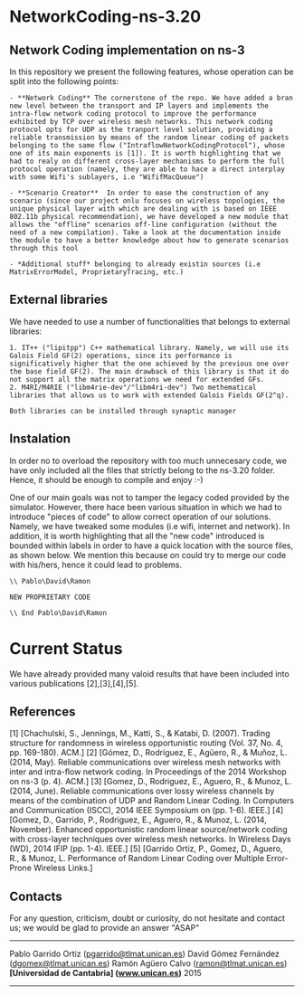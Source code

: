 # NetworkCoding-ns-3.20

## Network Coding implementation on ns-3 ##

In this repository we present the following features, whose operation can be split into the following points:
	
	- **Network Coding** The cornerstone of the repo. We have added a bran new level between the transport and IP layers and implements the intra-flow network coding protocol to improve the performance exhibited by TCP over wireless mesh networks. This network coding protocol opts for UDP as the tranport level solution, providing a reliable transmission by means of the random linear coding of packets belonging to the same flow ("IntraflowNetworkCodingProtocol"), whose one of its main exponents is [1]). It is worth highlighting that we had to realy on different cross-layer mechanisms to perform the full protocol operation (namely, they are able to hace a direct interplay with some Wifi's sublayers, i.e "WififMacQueue")

	- **Scenario Creator**  In order to ease the construction of any scenario (since our project onlu focuses on wireless topologies, the unique physical layer with which are dealing with is based on IEEE 802.11b physical recommendation), we have developed a new module that allows the "offline" scenarios off-line configuration (without the need of a new compilation). Take a look at the documentation inside the module to have a better knowledge about how to generate scenarios through this tool

	- *Additional stuff* belonging to already existin sources (i.e MatrixErrorModel, ProprietaryTracing, etc.)

## External libraries ##

We have needed to use a number of functionalities that belongs to external libraries:
	
	1. IT++ ("lipitpp") C++ mathematical library. Namely, we will use its Galois Field GF(2) operations, since its performance is significatively higher that the one achieved by the previous one over the base field GF(2). The main drawback of this library is that it do not support all the matrix operations we need for extended GFs.
	2. M4RI/M4RIE ("libm4rie-dev"/"libm4ri-dev") Two methematical libraries that allows us to work with extended Galois Fields GF(2^q). 

	Both libraries can be installed through synaptic manager

## Instalation ##

In order no to overload the repository with too much unnecesary code, we have only included all the files that strictly belong to the ns-3.20 folder. Hence, it should be enough to compile and enjoy :-)

One of our main goals was not to tamper the legacy coded provided by the simulator. However, there hace been various situation in which we had to introduce "pieces of code" to allow correct operation of our solutions. Namely, we have tweaked some modules (i.e wifi, internet and network). In addition, it is worth highlighting that all the "new code" introduced is bounded within labels in order to have a quick location with the source files, as shown below. We mention this because on could try to merge our code with his/hers, hence it could lead to problems.

```
\\ Pablo\David\Ramon

NEW PROPRIETARY CODE

\\ End Pablo\David\Ramon

```

# Current Status ##

We have already provided many valoid results that have been included into various publications [2],[3],[4],[5]. 

## References ##
[1] [Chachulski, S., Jennings, M., Katti, S., & Katabi, D. (2007). Trading structure for randomness in wireless opportunistic routing (Vol. 37, No. 4, pp. 169-180). ACM.]
[2] [Gómez, D., Rodríguez, E., Agüero, R., & Muñoz, L. (2014, May). Reliable communications over wireless mesh networks with inter and intra-flow network coding. In Proceedings of the 2014 Workshop on ns-3 (p. 4). ACM.]
[3] [Gomez, D., Rodriguez, E., Aguero, R., & Munoz, L. (2014, June). Reliable communications over lossy wireless channels by means of the combination of UDP and Random Linear Coding. In Computers and Communication (ISCC), 2014 IEEE Symposium on (pp. 1-6). IEEE.]
[4] [Gomez, D., Garrido, P., Rodriguez, E., Aguero, R., & Munoz, L. (2014, November). Enhanced opportunistic random linear source/network coding with cross-layer techniques over wireless mesh networks. In Wireless Days (WD), 2014 IFIP (pp. 1-4). IEEE.]
[5] [Garrido Ortiz, P., Gomez, D., Aguero, R., & Munoz, L. Performance of Random Linear Coding over Multiple Error-Prone Wireless Links.]


## Contacts ##

For any question, criticism, doubt or curiosity, do not hesitate and contact us; we would be glad to provide an answer "ASAP"

* * *
Pablo Garrido Ortiz (<pgarrido@tlmat.unican.es>)
David Gómez Fernández (<dgomex@tlmat.unican.es>)
Ramón Agüero Calvo (<ramon@tlmat.unican.es>)
**[Universidad de Cantabria] (www.unican.es)**
2015
* * *
